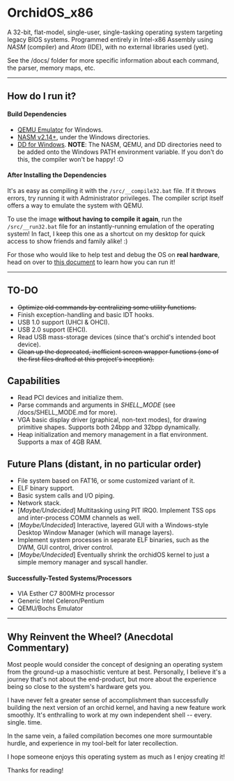 # OrchidOS_x86
A 32-bit, flat-model, single-user, single-tasking operating system targeting legacy BIOS systems.
Programmed entirely in Intel-x86 Assembly using _NASM_ (compiler) and _Atom_ (IDE), with no external libraries used (yet).

See the /docs/ folder for more specific information about each command, the parser, memory maps, etc.

---

## How do I run it?
#### Build Dependencies
- [QEMU Emulator](https://qemu.weilnetz.de/w64/) for Windows.
- [NASM v2.14+](http://www.nasm.us/pub/nasm/releasebuilds/2.14rc0/), under the Windows directories.
- [DD for Windows](http://www.chrysocome.net/dd).
**NOTE**: The NASM, QEMU, and DD directories need to be added onto the Windows PATH environment variable. If you don't do this, the compiler won't be happy! :O

#### After Installing the Dependencies
It's as easy as compiling it with the `/src/__compile32.bat` file. If it throws errors, try running it with Administrator privileges. The compiler script itself offers a way to emulate the system with QEMU.

To use the image **without having to compile it again**, run the `/src/__run32.bat` file for an instantly-running emulation of the operating system! In fact, I keep this one as a shortcut on my desktop for quick access to show friends and family alike! :)

For those who would like to help test and debug the OS on **real hardware**, head on over to [this document](https://github.com/ZacharyPuhl/OrchidOS_x86/blob/master/docs/BUILD_AND_RUN.md) to learn how you can run it!

---

## TO-DO
- ~~Optimize old commands by centralizing some utility functions.~~
- Finish exception-handling and basic IDT hooks.
- USB 1.0 support (UHCI & OHCI).
- USB 2.0 support (EHCI).
- Read USB mass-storage devices (since that's orchid's intended boot device).
- ~~Clean up the deprecated, inefficient screen wrapper functions (one of the first files drafted at this project's inception).~~



## Capabilities
- Read PCI devices and initialize them.
- Parse commands and arguments in _SHELL_MODE_ (see /docs/SHELL_MODE.md for more).
- VGA basic display driver (graphical, non-text modes), for drawing primitive shapes. Supports both 24bpp and 32bpp dynamically.
- Heap initialization and memory management in a flat environment. Supports a max of 4GB RAM.



## Future Plans (distant, in no particular order)
- File system based on FAT16, or some customized variant of it.
- ELF binary support.
- Basic system calls and I/O piping.
- Network stack.
- [_Maybe/Undecided_] Multitasking using PIT IRQ0. Implement TSS ops and inter-process COMM channels as well.
- [_Maybe/Undecided_] Interactive, layered GUI with a Windows-style Desktop Window Manager (which will manage layers).
- Implement system processes in separate ELF binaries, such as the DWM, GUI control, driver control.
- [_Maybe/Undecided_] Eventually shrink the orchidOS kernel to just a simple memory manager and syscall handler.

#### Successfully-Tested Systems/Processors
- VIA Esther C7 800MHz processor
- Generic Intel Celeron/Pentium
- QEMU/Bochs Emulator

---

## Why Reinvent the Wheel? (Anecdotal Commentary)
Most people would consider the concept of designing an operating system from the ground-up a masochistic venture at best.
Personally, I believe it's a journey that's not about the end-product, but more about the experience being so close to the system's hardware gets you.

I have never felt a greater sense of accomplishment than successfully building the next version of an orchid kernel, and having a new feature work smoothly. It's enthralling to work at my own independent shell -- every. single. time.

In the same vein, a failed compilation becomes one more surmountable hurdle, and experience in my tool-belt for later recollection.

I hope someone enjoys this operating system as much as I enjoy creating it!

Thanks for reading!
